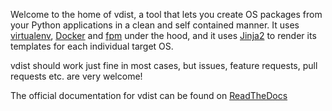 Welcome to the home of vdist, a tool that lets you create OS packages from your Python applications in a clean and self contained manner. It uses [virtualenv](https://virtualenv.pypa.io/en/latest/), [Docker](https://www.docker.com/) and [fpm](https://github.com/jordansissel/fpm) under the hood, and it uses [Jinja2](http://jinja.pocoo.org/docs/dev/) to render its templates for each individual target OS.

vdist should work just fine in most cases, but issues, feature requests, pull requests etc. are very welcome!

The official documentation for vdist can be found on [ReadTheDocs](http://vdist-.readthedocs.io/en/latest/)

